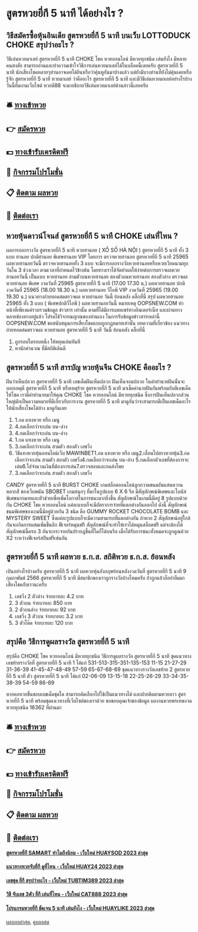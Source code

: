 # สูตรหวยยี่กี 5 นาที ได้อย่างไร ?
## วิธีสมัครซื้อหุ้นอินเดีย สูตรหวยยี่กี 5 นาที บนเว็บ LOTTODUCK CHOKE สรุปว่าอะไร ?
วิธีเล่นหวยมาเลย์ สูตรหวยยี่กี 5 นาที CHOKE โชค หวยออนไลน์ มีหวยทุกชนิด เล่นยังไง มีหลายคนสงสัย สามารถอ่านและทำความเข้าใจวิธีการเล่นหวยมาเลย์ได้ในบล็อคนี้เลยครับ สูตรหวยยี่กี 5 นาที นักเสี่ยงโชคหลายๆท่านอาจเคยได้ยินหรือว่าคุ้นหูกันมาบ้างแล้ว
แต่ยังมีบางท่านที่ยังไม่คุ้นเคยหรือรู้จัก สูตรหวยยี่กี 5 นาที หวยมาเลย์ ว่าคืออะไร สูตรหวยยี่กี 5 นาที และมีวิธีเล่นหวยมาเลย์อย่างไรบ้าง วันนี้ทีมงานเว็บไซต์ หวยดี88 จะมาอธิบายวิธีเล่นหวยมาเลย์ด้านล่าวนี้เลยครับ

## 🛎 [ทางเข้าหวย](https://bit.ly/3BG5bNw)
## 👉 [สมัครหวย](https://bit.ly/3BG5bNw)
## 💵 [ทางเข้ารับเครดิตฟรี](https://bit.ly/3C3mvgS)
## 👑 [กิจกรรมโปรโมชั่น](https://bit.ly/3C3mvgS)
## 📋 [ติดตาม ผลหวย](https://bit.ly/3C3mvgS)
## 📱 [ติดต่อเรา](https://bit.ly/3C3mvgS)

## หวยหุ้นดาวน์โจนส์ สูตรหวยยี่กี 5 นาที CHOKE เล่นที่ไหน ?
ผลการออกรางวัล สูตรหวยยี่กี 5 นาที หวยฮานอย ( XỔ SỐ HÀ NỘI ) สูตรหวยยี่กี 5 นาที ทั้ง 3 แบบ ฮานอย ปกติฮานอย พิเศษฮานอย VIP
โดยการ ตรวจหวยฮานอย สูตรหวยยี่กี 5 นาที 25965 ผลหวยฮานอยวันนี้ ตรวจหวยฮานอยทั้ง 3 แบบ จะมีการออกรางวัลหวยฮานอยหรือหวยเวียดนามทุกวันใน 3 ช่วงเวลา ตามเวลาที่กำหนดไว้ข้างต้น โดยทางเราได้จัดทำผลให้ง่ายต่อการตรวจผลหวยฮานอยวันนี้ เป็นแบบ หวยฮานอย สามตัวบนหวยฮานอย สองตัวบนหวยฮานอย สองตัวล่าง
ตรวจผลหวยฮานอย พิเศษ งวดวันที่ 25965 สูตรหวยยี่กี 5 นาที (17.00 17.30 น.)
ผลหวยฮานอย ปกติ งวดวันที่ 25965 (18.00 18.30 น.)
ผลหวยฮานอย วีไอพี VIP งวดวันที่ 25965 (19.00 19.30 น.)
 แนวทางถ่ายทอดสดตรวจผล หวยฮานอย วันนี้ ย้อนหลัง คลิ๊กที่นี่ 
สรุป ผลหวยฮานอย 25965 ทั้ง 3 แบบ ( พิเศษปกติวีไอพี ) ผลหวยฮานอยวันนี้
หมายเหตุ OOPSNEW.COM ทำหน้าที่เพียงแค่รวบรวมข้อมูล ข่าวสาร เท่านั้น ตามที่ได้มีการเผยแพร่ทางอินเตอร์เน็ท และผ่านทางหลายช่องทางอยู่แล้ว โปรดใช้วิจารณญาณของท่านเอง ในการรับข้อมูลข่าวสารเหล่านี้ OOPSNEW.COM ขอสนับสนุนการเสี่ยงโชคแบบถูกกฎหมายเท่านั้น
บทความที่เกี่ยวข้อง
แนวทางถ่ายทอดสดตรวจผล หวยฮานอย สูตรหวยยี่กี 5 นาที วันนี้ ย้อนหลัง คลิ๊กที่นี่
1. ถูกรอบใดรอบหนึ่ง ให้หยุดเล่นทันที
2. หานักคำนวณ ที่มีสถิติเดินดี

## สูตรหวยยี่กี 5 นาที สารบัญ หวยหุ้นจีน CHOKE คืออะไร ?
ฝันว่าเห็นปลวก สูตรหวยยี่กี 5 นาที เลขเด็ดฝันเห็นปลวก ฝันเห็นจอมปลวก ในคำทำนายฝันนั้นจะบอกเหตุดี สูตรหวยยี่กี 5 นาที หรือเหตุร้าย สูตรหวยยี่กี 5 นาที มาเช็คคำนายฝันกันพร้อมกับตีเลขเด็ดให้โชค เรามีคำทำนายมาให้คุณ CHOKE โชค หวยออนไลน์ มีหวยทุกชนิด ซึ่งการฝันเห็นปลวกส่วนใหญ่มักเป็นความหมายที่ดีเกี่ยวกับการงาน สูตรหวยยี่กี 5 นาที มาดูกันว่าจะสามารถตีเป็นเลขเด็ดอะไรให้นักเสี่ยงโชคได้บ้าง มาดูกันเลย
1. 1.กด แทงหวย หรือ เมนู
2. 4.กดเลือกว่าจะเล่น บน-ล่าง
3. 4.กดเลือกว่าจะเล่น บน-ล่าง
4. 1.กด แทงหวย หรือ เมนู
5. 3.กดเลือกว่าจะเล่น สามตัว สองตัว เลขวิ่ง
6. วิธีแทงหวยหุ้นออนไลน์เว็บ MAWINBET1.กด แทงหวย หรือ เมนู2.เลื่อนไปตรงหวยหุ้น3.กดเลือกว่าจะเล่น สามตัว สองตัว เลขวิ่ง4.กดเลือกว่าจะเล่น บน-ล่าง 5.กดเลือกตัวเลขที่ต้องการจะเล่น6.ใส่จำนวนเงินที่ต้องการเล่น7.ตรวจสอบและกดส่งโพย
7. 3.กดเลือกว่าจะเล่น สามตัว สองตัว เลขวิ่ง

CANDY สูตรหวยยี่กี 5 นาที BURST CHOKE เกมสล็อตออนไลน์ลูกกวาดขนมอันแสนหวานหลากสี ของเว็บพนัน SBOBET เกมสนุกๆ ที่มาในรูปแบบ 6 X 6 รีล มีสัญลักษณ์พิเศษและโบนัสพิเศษมากมายและตัวช่วยเพื่อเพิ่มโอกาสในการชนะมากยิ่งขึ้น สัญลักษณ์ในเกมนี้มีอยู่ 8 รูปแบบด้วยกัน CHOKE โชค หวยออนไลน์ แต่ละแบบก็จะมีอัตราการจ่ายที่แตกต่างกันออกไป ดังนี้
สัญลักษณ์ขนมพิเศษของเกมนี้มีอยู่ด้วยกัน 3 ชนิด คือ GUMMY ROCKET CHOCOLATE BOMB และ MYSTERY SWEET ซึ่งแต่ละรูปแบบก็จะมีความสามารถที่แตกต่างกัน ถ้าหาก 2 สัญลักษณ์อยู่ใกล้กันจะเกิดการผสมเพิ่มขึ้นอีก
ฟีเจอร์หมุนฟรี สัญลักษณ์ที่จะทำให้เราได้หมุนสล็อตฟรี แต่จะต้องได้สัญลักษณ์นี้ครบ 3 อันจะกระจายกันปรากฏขึ้นที่ใดก็ได้บนรีล เมื่อได้รับการชนะทั้งหมดจะถูกคูณด้วย X2 ระหว่างฟีเจอร์สปินฟรีเช่นกัน

## สูตรหวยยี่กี 5 นาที ผลหวย ธ.ก.ส. สถิติหวย ธ.ก.ส. ย้อนหลัง
เป้นอย่างไรบ้างครับ สูตรหวยยี่กี 5 นาที ผลหวยหุ้นอังกฤษย้อนหลังงวดวันที่ สูตรหวยยี่กี 5 นาที 9 กุมภาพันธ์ 2566 สูตรหวยยี่กี 5 นาที มีสมาชิกของเราถูกรางวัลบ้างไหมครับ ถ้าถูกแล้วก็อย่าลืมมาเสี่ยงโชคกับเรานะครับ
1. เลขวิ่ง 2 ตัวล่าง จ่ายบาทละ 4.2 บาท
2. 3 ตัวบน จ่ายบาทละ 850 บาท
3. 2 ตัวบนล่าง จ่ายบาทละ 92 บาท
4. เลขวิ่ง 3 ตัวบน จ่ายบาทละ 3.2 บาท
5. 3 ตัวโต๊ด จ่ายบาทละ 120 บาท

## สรุปคือ วิธีการดูผลรางวัล สูตรหวยยี่กี 5 นาที
สรุปคือ CHOKE โชค หวยออนไลน์ มีหวยทุกชนิด วิธีการดูผลรางวัล สูตรหวยยี่กี 5 นาที ชุดแนวทางเลขท้ายรางวัลที่ สูตรหวยยี่กี 5 นาที 1 ได้แก่
531-513-315-351-135-153
11-15
21-27-29
31-36-39
41-45-47-48-49
57-59
65-67-68-69
ชุดแนวทางรางวัลเลขท้าย 2 สูตรหวยยี่กี 5 นาที ตัว สูตรหวยยี่กี 5 นาที ได้แก่
02-06-09
13-15-18
22-25-26-29
33-34-35-38-39
54-59
86-89

หากคอหวยชื่นชอบเลขเด็ดชุดใด สามารถคัดเลือกไปใช้เป็นแนวทางได้ และฝากติดตามหวยลาว สูตรหวยยี่กี 5 นาที พร้อมชุดแนวทางที่เว็บไซต์ของเราด้วย
ขอขอบคุณเจ้าของข้อมูล
ผลงานหวยพรเทพงวด หวยทุกชนิด 16362 ที่ผ่านมา

## 🛎 [ทางเข้าหวย](https://bit.ly/3BG5bNw)
## 👉 [สมัครหวย](https://bit.ly/3BG5bNw)
## 💵 [ทางเข้ารับเครดิตฟรี](https://bit.ly/3C3mvgS)
## 👑 [กิจกรรมโปรโมชั่น](https://bit.ly/3C3mvgS)
## 📋 [ติดตาม ผลหวย](https://bit.ly/3C3mvgS)
## 📱 [ติดต่อเรา](https://bit.ly/3C3mvgS)

#### [สูตรหวยยี่กี SAMART ทำไมถึงนิยม - เว็บใหม่ HUAYSOD 2023 ล่าสุด](https://atom.io/themes/สูตรหวยยี่กี%20samart%20ทำไมถึงนิยม%20-%20เว็บใหม่%20huaysod%202023%20ล่าสุด)
#### [แนวทางหวยจับยี่กี ดูที่ไหน - เว็บใหม่ HUAY24 2023 ล่าสุด](https://atom.io/themes/แนวทางหวยจับยี่กี%20ดูที่ไหน%20-%20เว็บใหม่%20huay24%202023%20ล่าสุด)
#### [เลขชุด ยี่กี สรุปว่าอะไร - เว็บใหม่ TUBTIM389 2023 ล่าสุด](https://atom.io/themes/เลขชุด%20ยี่กี%20สรุปว่าอะไร%20-%20เว็บใหม่%20tubtim389%202023%20ล่าสุด)
#### [วิธี จับเลข 3ตัว ยี่กี เล่นที่ไหน - เว็บใหม่ CAT888 2023 ล่าสุด](https://atom.io/themes/วิธี%20จับเลข%203ตัว%20ยี่กี%20เล่นที่ไหน%20-%20เว็บใหม่%20cat888%202023%20ล่าสุด)
#### [โปรแกรมหวยยี่กี ชัดเจน 5 นาที เล่นยังไง - เว็บใหม่ HUAYLIKE 2023 ล่าสุด](https://atom.io/themes/โปรแกรมหวยยี่กี%20ชัดเจน%205%20นาที%20เล่นยังไง%20-%20เว็บใหม่%20huaylike%202023%20ล่าสุด)

[ผลบอลล่าสุด](https://siamsport.tv "ผลบอลล่าสุด"), [ดูบอลสด](https://siamsport.tv/ดูบอลสด "ดูบอลสด")
